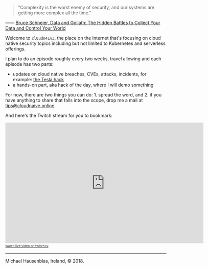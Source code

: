 > "Complexity is the worst enemy of security, and our systems are getting more complex all the time."

&mdash;&mdash; [Bruce Schneier, Data and Goliath: The Hidden Battles to Collect Your Data and Control Your World](https://www.goodreads.com/work/quotes/41629774-data-and-goliath-the-hidden-battles-to-collect-your-data-and-control-yo)

Welcome to `cl0udn41v3`, the place on the Internet that's focusing on cloud native security
topics including but not limited to Kubernetes and serverless offerings.

I plan to do an episode roughly every two weeks, travel allowing and each episode has two parts:

- updates on cloud native breaches, CVEs, attacks, incidents, for example: [the Tesla hack](https://redlock.io/blog/cryptojacking-tesla)
- a hands-on part, aka hack of the day, where I will demo something

For now, there are two things you can do: 1. spread the word, and 
2. if you have anything to share that falls into the scope, drop me
a mail at <a href="mailto:tips@cloudnaive.online">tips@cloudnaive.online</a>.

And here's the Twitch stream for you to bookmark:

<iframe src="https://player.twitch.tv/?channel=mhausenblas" frameborder="0" allowfullscreen="true" scrolling="no" height="378" width="620"></iframe>
<a href="https://www.twitch.tv/mhausenblas?tt_content=text_link&tt_medium=live_embed" style="padding:2px 0px 4px; display:block; width:345px; font-weight:normal; font-size:10px; text-decoration:underline;">watch live video on twitch.tv</a>

----
Michael Hausenblas, Ireland, © 2018.